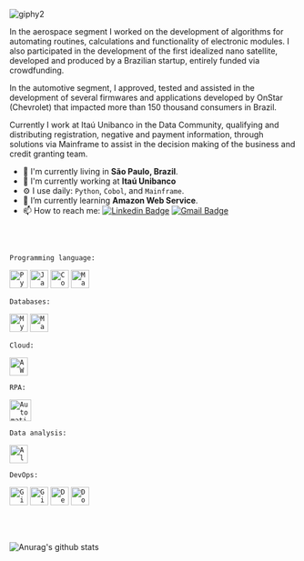 
![giphy2](https://user-images.githubusercontent.com/40063504/87206039-36234c80-c2df-11ea-83bc-0a6171bfd782.gif)

In the aerospace segment I worked on the development of algorithms for automating routines, calculations and functionality of electronic modules. I also participated in the development of the first idealized nano satellite, developed and produced by a Brazilian startup, entirely funded via crowdfunding.

In the automotive segment, I approved, tested and assisted in the development of several firmwares and applications developed by OnStar (Chevrolet) that impacted more than 150 thousand consumers in Brazil.

Currently I work at Itaú Unibanco in the Data Community, qualifying and distributing registration, negative and payment information, through solutions via Mainframe to assist in the decision making of the business and credit granting team.

-  📍  I'm currently living in **São Paulo, Brazil**.
- 🏢 I'm currently working at **Itaú Unibanco**
- ⚙️ I use daily: `Python`, `Cobol`, and `Mainframe`.
- 🌱 I’m currently learning **Amazon Web Service**.
- 📫 How to reach me:
[![Linkedin Badge](https://img.shields.io/badge/-LinkedIn-blue?style=flat-square&logo=Linkedin&logoColor=white&link=https://www.linkedin.com/in/vin%C3%ADcius-a-45180ab2/)](https://www.linkedin.com/in/vin%C3%ADcius-a-45180ab2/)
[![Gmail Badge](https://img.shields.io/badge/-Gmail-c14438?style=flat-square&logo=Gmail&logoColor=white&link=mailto:vmeazevedo@gmail.com)](mailto:vmeazevedo@gmail.com)

<br/>
<br/>

`Programming language:` 

<code><img height="32" src="https://cdn4.iconfinder.com/data/icons/logos-and-brands/512/267_Python_logo-512.png" alt="Python"/></code>
<code><img height="32" src="https://emojis.slackmojis.com/emojis/images/1450441296/151/javascript.png?1450441296" alt="JavaScript"/></code>
<code><img height="32" src="https://www.krescentglobal.com/images/iphone/cobol-1.png" alt="Cobol"/></code>
<code><img height="32" src="https://platform3solutions.com/wp-content/uploads/2020/02/ibm-mainframe-2.png" alt="Mainframe"/></code>

`Databases:`

<code><img height="32" src="https://cdn1.iconfinder.com/data/icons/programing-development-7/24/mysql_database_logo_data_base-512.png" alt="MySQL"/></code>
<code><img height="32" src="https://d1.awsstatic.com/logos/partners/MariaDB_Logo.d8a208f0a889a8f0f0551b8391a065ea79c54f3a.png" alt="MariaDB"/></code>

`Cloud:`

<code><img height="32" src="https://emojis.slackmojis.com/emojis/images/1507180554/2988/aws.png?1507180554" alt="AWS"/></code>

`RPA:`

<code><img height="38" src="https://res-2.cloudinary.com/crunchbase-production/image/upload/c_lpad,h_170,w_170,f_auto,b_white,q_auto:eco/vqgertgtthpygrr2tcyb" alt="Automation Anywhere"/></code>

`Data analysis:`

<code><img height="32" src="https://images.squarespace-cdn.com/content/v1/5416c8cde4b0c669adffcf46/1412680960043-R5V01YAVXMYQZBR167CN/ke17ZwdGBToddI8pDm48kEvNQT6O-2bNXVq9G_geSGwUqsxRUqqbr1mOJYKfIPR7LoDQ9mXPOjoJoqy81S2I8N_N4V1vUb5AoIIIbLZhVYxCRW4BPu10St3TBAUQYVKcpwpnhkrxr_BwU2fV8OpKDATZWVROuZrj-b9BBtNnO0_mCrqxF3sb8T4Zosdt1CP9/alteryx_logo.png?format=500w" alt="Alteryx"/></code>

`DevOps:`

<code><img height="32" src="https://emojis.slackmojis.com/emojis/images/1501021339/341/git.png?1501021339" alt="Git"/></code>
<code><img height="32" src="https://emojis.slackmojis.com/emojis/images/1450822151/257/github.png?1450822151" alt="Github"/></code>
<code><img height="32" src="https://cdn1.iconfinder.com/data/icons/Vista-Inspirate_1.0/128x128/apps/debian.png" alt="Debian"/></code>
<code><img height="32" src="https://emojis.slackmojis.com/emojis/images/1462400762/397/docker.png?1462400762" alt="Docker"/></code>

<br/>
<br/>

![Anurag's github stats](https://github-readme-stats.vercel.app/api?username=vmeazevedo&show_icons=true&theme=dark)





